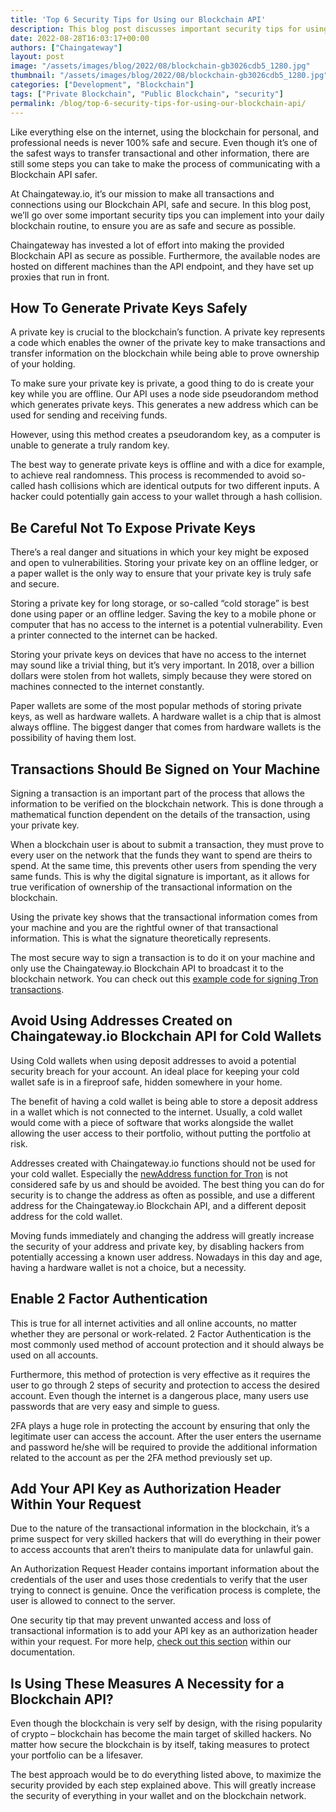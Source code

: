 ```yaml
---
title: 'Top 6 Security Tips for Using our Blockchain API'
description: This blog post discusses important security tips for using blockchain, including generating private keys safely, avoiding exposing private keys, signing transactions on your machine, avoiding using addresses created on Chaingateway.io Blockchain API for cold wallets, and enabling two-factor authentication.
date: 2022-08-28T16:03:17+00:00
authors: ["Chaingateway"]
layout: post
image: "/assets/images/blog/2022/08/blockchain-gb3026cdb5_1280.jpg"
thumbnail: "/assets/images/blog/2022/08/blockchain-gb3026cdb5_1280.jpg"
categories: ["Development", "Blockchain"]
tags: ["Private Blockchain", "Public Blockchain", "security"]
permalink: /blog/top-6-security-tips-for-using-our-blockchain-api/
---
```


Like everything else on the internet, using the blockchain for personal, and professional needs is never 100% safe and secure. Even though it’s one of the safest ways to transfer transactional and other information, there are still some steps you can take to make the process of communicating with a Blockchain API safer.

At Chaingateway.io, it’s our mission to make all transactions and connections using our Blockchain API, safe and secure. In this blog post, we’ll go over some important security tips you can implement into your daily blockchain routine, to ensure you are as safe and secure as possible.

Chaingateway has invested a lot of effort into making the provided Blockchain API as secure as possible. Furthermore, the available nodes are hosted on different machines than the API endpoint, and they have set up proxies that run in front.

## How To Generate Private Keys Safely

A private key is crucial to the blockchain’s function. A private key represents a code which enables the owner of the private key to make transactions and transfer information on the blockchain while being able to prove ownership of your holding.

To make sure your private key is private, a good thing to do is create your key while you are offline. Our API uses a node side pseudorandom method which generates private keys. This generates a new address which can be used for sending and receiving funds.

However, using this method creates a pseudorandom key, as a computer is unable to generate a truly random key.

The best way to generate private keys is offline and with a dice for example, to achieve real randomness. This process is recommended to avoid so-called hash collisions which are identical outputs for two different inputs. A hacker could potentially gain access to your wallet through a hash collision.

## Be Careful Not To Expose Private Keys

There’s a real danger and situations in which your key might be exposed and open to vulnerabilities. Storing your private key on an offline ledger, or a paper wallet is the only way to ensure that your private key is truly safe and secure.

Storing a private key for long storage, or so-called “cold storage” is best done using paper or an offline ledger. Saving the key to a mobile phone or computer that has no access to the internet is a potential vulnerability. Even a printer connected to the internet can be hacked.

Storing your private keys on devices that have no access to the internet may sound like a trivial thing, but it’s very important. In 2018, over a billion dollars were stolen from hot wallets, simply because they were stored on machines connected to the internet constantly.

Paper wallets are some of the most popular methods of storing private keys, as well as hardware wallets. A hardware wallet is a chip that is almost always offline. The biggest danger that comes from hardware wallets is the possibility of having them lost.

## Transactions Should Be Signed on Your Machine

Signing a transaction is an important part of the process that allows the information to be verified on the blockchain network. This is done through a mathematical function dependent on the details of the transaction, using your private key.

When a blockchain user is about to submit a transaction, they must prove to every user on the network that the funds they want to spend are theirs to spend. At the same time, this prevents other users from spending the very same funds. This is why the digital signature is important, as it allows for true verification of ownership of the transactional information on the blockchain.

Using the private key shows that the transactional information comes from your machine and you are the rightful owner of that transactional information. This is what the signature theoretically represents.

The most secure way to sign a transaction is to do it on your machine and only use the Chaingateway.io Blockchain API to broadcast it to the blockchain network. You can check out this [example code for signing Tron transactions](https://www.btcschools.net/tron/tron_sign_raw_data.php).

## Avoid Using Addresses Created on Chaingateway.io Blockchain API for Cold Wallets

Using Cold wallets when using deposit addresses to avoid a potential security breach for your account. An ideal place for keeping your cold wallet safe is in a fireproof safe, hidden somewhere in your home.

The benefit of having a cold wallet is being able to store a deposit address in a wallet which is not connected to the internet. Usually, a cold wallet would come with a piece of software that works alongside the wallet allowing the user access to their portfolio, without putting the portfolio at risk.

Addresses created with Chaingateway.io functions should not be used for your cold wallet. Especially the [newAddress function for Tron](https://chaingateway.io/docs-tron#newAddress) is not considered safe by us and should be avoided. The best thing you can do for security is to change the address as often as possible, and use a different address for the Chaingateway.io Blockchain API, and a different deposit address for the cold wallet.

Moving funds immediately and changing the address will greatly increase the security of your address and private key, by disabling hackers from potentially accessing a known user address. Nowadays in this day and age, having a hardware wallet is not a choice, but a necessity.

## Enable 2 Factor Authentication

This is true for all internet activities and all online accounts, no matter whether they are personal or work-related. 2 Factor Authentication is the most commonly used method of account protection and it should always be used on all accounts.

Furthermore, this method of protection is very effective as it requires the user to go through 2 steps of security and protection to access the desired account. Even though the internet is a dangerous place, many users use passwords that are very easy and simple to guess.

2FA plays a huge role in protecting the account by ensuring that only the legitimate user can access the account. After the user enters the username and password he/she will be required to provide the additional information related to the account as per the 2FA method previously set up.

## Add Your API Key as Authorization Header Within Your Request

Due to the nature of the transactional information in the blockchain, it’s a prime suspect for very skilled hackers that will do everything in their power to access accounts that aren’t theirs to manipulate data for unlawful gain.

An Authorization Request Header contains important information about the credentials of the user and uses those credentials to verify that the user trying to connect is genuine. Once the verification process is complete, the user is allowed to connect to the server.

One security tip that may prevent unwanted access and loss of transactional information is to add your API key as an authorization header within your request. For more help, [check out this section](https://chaingateway.io/docs-tron#apikey) within our documentation.

## Is Using These Measures A Necessity for a Blockchain API?

Even though the blockchain is very self by design, with the rising popularity of crypto – blockchain has become the main target of skilled hackers. No matter how secure the blockchain is by itself, taking measures to protect your portfolio can be a lifesaver.

The best approach would be to do everything listed above, to maximize the security provided by each step explained above. This will greatly increase the security of everything in your wallet and on the blockchain network.